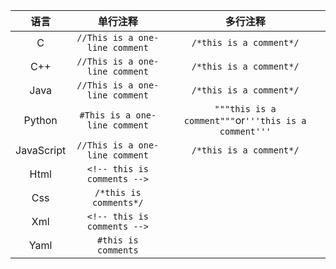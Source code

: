|    语言    |            单行注释            |                       多行注释                       |
| :--------: | :----------------------------: | :--------------------------------------------------: |
|     C      | `//This is a one-line comment` |               `/*this is a comment*/`                |
|    C++     | `//This is a one-line comment` |               `/*this is a comment*/`                |
|    Java    | `//This is a one-line comment` |               `/*this is a comment*/`                |
|   Python   | `#This is a one-line comment`  | `"""this is a comment"""`or`'''this is a comment'''` |
| JavaScript | `//This is a one-line comment` |               `/*this is a comment*/`                |
|    Html    |  `<!-- this is comments -->`   |                                                      |
|    Css     |     `/*this is comments*/`     |                                                      |
|    Xml     |  `<!-- this is comments -->`   |                                                      |
|    Yaml    |      `#this is comments`       |                                                      |



